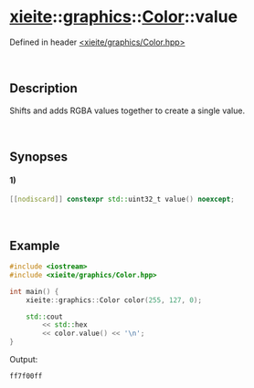 # [xieite](../../../../../xieite.md)\:\:[graphics](../../../../../graphics.md)\:\:[Color](../../../Color.md)\:\:value
Defined in header [<xieite/graphics/Color.hpp>](../../../../../../include/xieite/graphics/Color.hpp)

&nbsp;

## Description
Shifts and adds RGBA values together to create a single value.

&nbsp;

## Synopses
#### 1)
```cpp
[[nodiscard]] constexpr std::uint32_t value() noexcept;
```

&nbsp;

## Example
```cpp
#include <iostream>
#include <xieite/graphics/Color.hpp>

int main() {
    xieite::graphics::Color color(255, 127, 0);

    std::cout
        << std::hex
        << color.value() << '\n';
}
```
Output:
```
ff7f00ff
```
